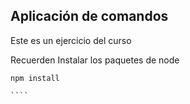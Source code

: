 ## Aplicación de comandos

Este es un ejercicio del curso

Recuerden Instalar los paquetes de node


`````
npm install

````